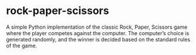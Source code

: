# rock-paper-scissors
A simple Python implementation of the classic Rock, Paper, Scissors game where the player competes against the computer. The computer’s choice is generated randomly, and the winner is decided based on the standard rules of the game.

